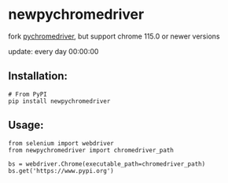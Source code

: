 # newpychromedriver

fork [pychromedriver](https://github.com/parklam/pychromedriver), 
but support chrome 115.0 or newer versions

update: every day 00:00:00

## Installation:
```
# From PyPI
pip install newpychromedriver
```
## Usage:
```
from selenium import webdriver
from newpychromedriver import chromedriver_path

bs = webdriver.Chrome(executable_path=chromedriver_path)
bs.get('https://www.pypi.org')
```
